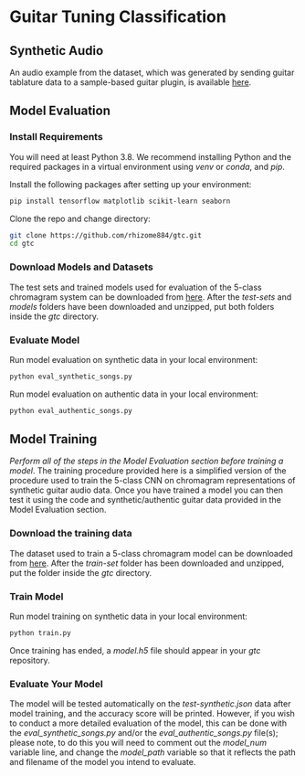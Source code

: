 # Guitar Tuning Classification 

## Synthetic Audio
An audio example from the dataset, which was generated by sending guitar tablature data to a sample-based guitar plugin, is available [here](https://drive.google.com/file/d/1G_yRHhJQj9c0JJdJx_iZt3HFvwy_TcMn/view?usp=drive_link).

## Model Evaluation

### Install Requirements
You will need at least Python 3.8. We recommend installing Python and the required packages in a virtual environment using *venv* or *conda*, and *pip*.   	

Install the following packages after setting up your environment:
```bash
pip install tensorflow matplotlib scikit-learn seaborn
```

Clone the repo and change directory:
```bash
git clone https://github.com/rhizome884/gtc.git 
cd gtc
```

### Download Models and Datasets 
The test sets and trained models used for evaluation of the 5-class chromagram system can be downloaded from [here](https://drive.google.com/drive/folders/1bs8kPQcPk3Mr6a4m1QlQVrEXbJ5ro7Mc?usp=drive_link). After the *test-sets* and *models* folders have been downloaded and unzipped, put both folders inside the *gtc* directory. 

### Evaluate Model
Run model evaluation on synthetic data in your local environment:
```bash
python eval_synthetic_songs.py
``` 
 
Run model evaluation on authentic data in your local environment:
```bash
python eval_authentic_songs.py
```

## Model Training
*Perform all of the steps in the Model Evaluation section before training a model*. The training procedure provided here is a simplified version of the procedure used to train the 5-class CNN on chromagram representations of synthetic guitar audio data. Once you have trained a model you can then test it using the code and synthetic/authentic guitar data provided in the Model Evaluation section. 

### Download the training data
The dataset used to train a 5-class chromagram model can be downloaded from [here](https://drive.google.com/drive/folders/1bs8kPQcPk3Mr6a4m1QlQVrEXbJ5ro7Mc?usp=drive_link). After the *train-set* folder has been downloaded and unzipped, put the folder inside the *gtc* directory.

### Train Model
Run model training on synthetic data in your local environment:
```bash
python train.py
```
Once training has ended, a *model.h5* file should appear in your *gtc* repository.  

### Evaluate Your Model
The model will be tested automatically on the *test-synthetic.json* data after model training, and the accuracy score will be printed. However, if you wish to conduct a more detailed evaluation of the model, this can be done with the *eval_synthetic_songs.py* and/or the *eval_authentic_songs.py* file(s); please note, to do this you will need to comment out the *model_num* variable line, and change the *model_path* variable so that it reflects the path and filename of the model you intend to evaluate. 
